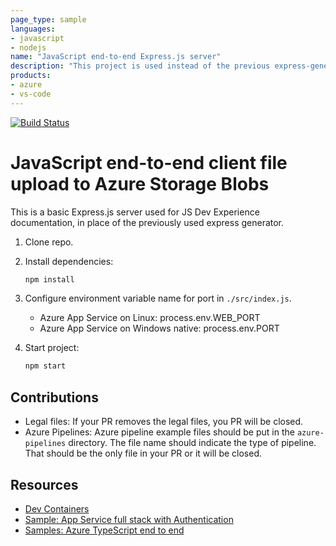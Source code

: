 ```yaml
---
page_type: sample
languages:
- javascript
- nodejs
name: "JavaScript end-to-end Express.js server"
description: "This project is used instead of the previous express-generator."
products:
- azure
- vs-code
---
```

[![Build Status](https://dev.azure.com/LLCStudio/%E7%BF%BB%E8%AF%91%E9%AD%94%E6%B3%95%E9%97%AE%E9%A2%98/_apis/build/status%2Fllcstudio.js-e2e-express-server?branchName=main)](https://dev.azure.com/LLCStudio/%E7%BF%BB%E8%AF%91%E9%AD%94%E6%B3%95%E9%97%AE%E9%A2%98/_build/latest?definitionId=9&branchName=main)


# JavaScript end-to-end client file upload to Azure Storage Blobs

This is a basic Express.js server used for JS Dev Experience documentation, in place of the previously used express generator. 

1. Clone repo.

1. Install dependencies: 

    ```bash
    npm install
    ```

1. Configure environment variable name for port in `./src/index.js`.

    * Azure App Service on Linux: process.env.WEB_PORT
    * Azure App Service on Windows native: process.env.PORT

1. Start project: 

    ```bash
    npm start
    ```

## Contributions

* Legal files: If your PR removes the legal files, you PR will be closed. 
* Azure Pipelines: Azure pipeline example files should be put in the `azure-pipelines` directory. The file name should indicate the type of pipeline. That should be the only file in your PR or it will be closed. 


## Resources 

* [Dev Containers](docs/devcontainer.md)
* [Sample: App Service full stack with Authentication](https://github.com/azure-samples/js-e2e-web-app-easy-auth-app-to-app)
* [Samples: Azure TypeScript end to end](https://github.com/azure-samples/azure-typescript-e2e-apps)
